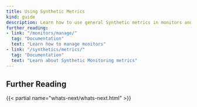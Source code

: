 ```yaml
---
title: Using Synthetic Metrics
kind: guide
description: Learn how to use general Synthetic metrics in monitors and SLOs. 
further_reading:
- link: "/monitors/manage/"
  tag: "Documentation"
  text: "Learn how to manage monitors"
- link: "/synthetics/metrics/"
  tag: "Documentation"
  text: "Learn about Synthetic Monitoring metrics"
---
```


## Further Reading

{{< partial name="whats-next/whats-next.html" >}}